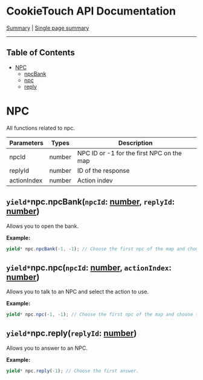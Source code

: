 # CookieTouch API Documentation
[Summary](SUMMARY.md) | [Single page summary](singlepage.md)

<hr>

## Table of Contents
- [NPC](npc)
  - [npcBank](#npcnpcbanknpcid-number-replyid-number)
  - [npc](#npcnpcnpcid-number-actionindex-number)
  - [reply](#npcreplyreplyid-number)

# NPC
All functions related to npc.

<table>
<thead>
<tr>
<th>Parameters</th>
<th>Types</th>
<th>Description</th>
</tr>
</thead>
<tbody>
<tr>
<td>npcId</td>
<td>number</td>
<td>NPC ID or -1 for the first NPC on the map</td>
</tr>
<tr>
<td>replyId</td>
<td>number</td>
<td>ID of the response</td>
</tr>
<tr>
<td>actionIndex</td>
<td>number</td>
<td>Action indev</td>
</tr>
</tbody>
</table>

## <code>yield*</code>npc.npcBank(<code>npcId</code>: <a href="https://developer.mozilla.org/en-US/docs/Web/JavaScript/Data_structures#Number_type">number</a>, <code>replyId</code>: <a href="https://developer.mozilla.org/en-US/docs/Web/JavaScript/Data_structures#Number_type">number</a>)
Allows you to open the bank.

**Example:**
```js
yield* npc.npcBank(-1, -1); // Choose the first npc of the map and choose the first answer.
```

## <code>yield*</code>npc.npc(<code>npcId</code>: <a href="https://developer.mozilla.org/en-US/docs/Web/JavaScript/Data_structures#Number_type">number</a>, <code>actionIndex</code>: <a href="https://developer.mozilla.org/en-US/docs/Web/JavaScript/Data_structures#Number_type">number</a>)
Allows you to talk to an NPC and select the action to use.

**Example:**
```js
yield* npc.npc(-1, -1); // Choose the first npc of the map and choose the first answer.
```

## <code>yield*</code>npc.reply(<code>replyId</code>: <a href="https://developer.mozilla.org/en-US/docs/Web/JavaScript/Data_structures#Number_type">number</a>)
Allows you to answer to an NPC.

**Example:**
```js
yield* npc.reply(-1); // Choose the first answer.
```
